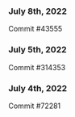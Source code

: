 ### July 8th, 2022

Commit #43555

### July 5th, 2022

Commit #314353


### July 4th, 2022

Commit #72281
